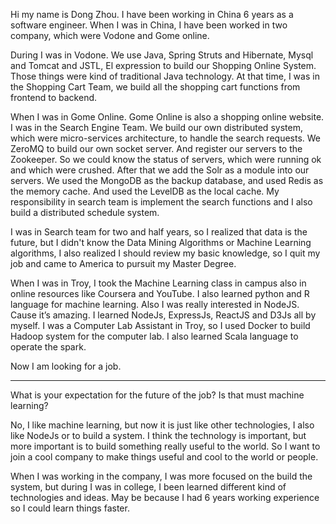 Hi my name is Dong Zhou. I have been working in China 6 years as a software engineer. When I was in China, I have been worked in two company, which were Vodone and Gome online.

During I was in Vodone. We use Java, Spring Struts and Hibernate, Mysql and Tomcat and JSTL, El expression to build our Shopping Online System. Those things were kind of traditional Java technology. At that time, I was in the Shopping Cart Team, we build all the shopping cart functions from frontend to backend.

When I was in Gome Online. Gome Online is also a shopping online website. I was in the Search Engine Team. We build our own distributed system, which were micro-services architecture, to handle the search requests. We ZeroMQ to build our own socket server. And register our servers to the Zookeeper. So we could know the status of servers, which were running ok and which were crushed. After that we add the Solr as a module into our servers. We used the MongoDB as the backup database, and used Redis as the memory cache. And used the LevelDB as the local cache. My responsibility in search team is implement the search functions and I also build a distributed schedule system.

I was in Search team for two and half years, so I realized that data is the future, but I didn't know the Data Mining Algorithms or Machine Learning algorithms, I also realized I should review my basic knowledge, so I quit my job and came to America to pursuit my Master Degree.

When I was in Troy, I took the Machine Learning class in campus also in online resources like Coursera and YouTube. I also learned python and R language for machine learning. Also I was really interested in NodeJS. Cause it’s amazing. I learned NodeJs, ExpressJs, ReactJS and D3Js all by myself. I was a Computer Lab Assistant in Troy, so I used Docker to build Hadoop system for the computer lab. I also learned Scala language to operate the spark.

Now I am looking for a job.

---

What is your expectation for the future of the job? Is that must machine learning?

No, I like machine learning, but now it is just like other technologies, I also like NodeJs or to build a system. I think the technology is important, but more important is to build something really useful to the world. So I want to join a cool company to make things useful and cool to the world or people.

When I was working in the company, I was more focused on the build the system, but during I was in college, I been learned different kind of technologies and ideas. May be because I had 6 years working experience so I could learn things faster.